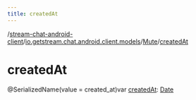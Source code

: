 ```yaml
---
title: createdAt
---
```

/[stream-chat-android-client](../../index.md)/[io.getstream.chat.android.client.models](../index.md)/[Mute](index.md)/[createdAt](createdAt.md)  
  
  
  
# createdAt  
@SerializedName(value = created_at)var [createdAt](createdAt.md): [Date](https://developer.android.com/reference/kotlin/java/util/Date.html)
